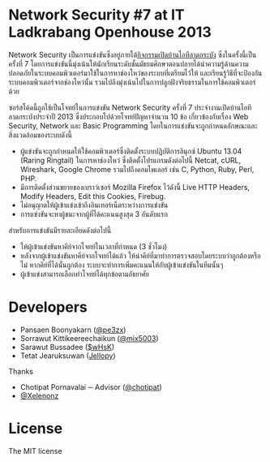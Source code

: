 Network Security #7 at IT Ladkrabang Openhouse 2013
=========

Network Security เป็นการแข่งขันซึ่งอยู่ภายใต้[กิจกรรมเปิดบ้านไอทีลาดกระบัง](http://openhouse.it.kmitl.ac.th/2013/) ซึ่งในครั้งนี้เป็นครั้งที่ 7 โดยการแข่งขันนี้มุ่งเน้นให้นักเรียนระดับชั้นมัธยมศึกษาตอนปลายได้นำความรู้ด้านความปลอดภัยในระบบคอมพิวเตอร์มาใช้ในการหาช่องโหว่ของระบบที่เตรียมไว้ให้ และเรียนรู้วิธีที่จะป้องกันระบบคอมพิวเตอร์จากช่องโหว่นั้น รวมไปถึงมุ่งเน้นไปในการปลูกฝังจริยธรรมในการใช้คอมพิวเตอร์ด้วย

ซอร์สโค้ดนี้ถูกใช้เป็นโจทย์ในการแข่งขัน Network Security ครั้งที่ 7 ประจำงานเปิดบ้านไอทีลาดกระบังประจำปี 2013 ซึ่งประกอบไปด้วยโจทย์ปัญหาจำนวน 10 ข้อ เกี่ยวข้องกับเรื่อง Web Security, Network และ Basic Programming โดยในการแข่งขันจะถูกกำหนดลักษณะและสิ่งแวดล้อมของระบบดังนี้

  - ผู้แข่งขันจะถูกกำหนดให้ใช้คอมพิวเตอร์ซึ่งติดตั้งระบบปฏิบัติการลินุกซ์ Ubuntu 13.04 (Raring Ringtail) ในการหาช่องโหว่ ซึ่งติดตั้งโปรแกรมดังต่อไปนี้ Netcat, cURL, Wireshark, Google Chrome รวมไปถึงคอมไพเลอร์ เช่น C, Python, Ruby, Perl, PHP.
  - มีการติดตั้งส่วนขยายของเบราว์เซอร์ Mozilla Firefox ไว้ดังนี้ Live HTTP Headers, Modify Headers, Edit this Cookies, Firebug.
  - ไม่อนุญาตให้ผู้เข้าแข่งเข้าถึงอินเทอร์เน็ตระหว่างการแข่งขัน
  - การแข่งขันจะหาผู้ชนะจากผู้ที่ได้คะแนนสูงสุด 3 อันดับแรก

สำหรับการแข่งขันมีรายละเอียดดังต่อไปนี้

  - ให้ผู้เข้าแข่งขันหาคีย์จากโจทย์ในเวลาที่กำหนด (3 ชั่วโมง)
  - หลังจากผู้เข้าแข่งขันหาคีย์จากโจทย์ได้แล้ว ให้นำคีย์ที่มาทำการตรวจสอบโดยระบบว่าถูกต้องหรือไม่ หากคีย์ที่ได้นั้นถูกต้อง ระบบจะทำการเพิ่มคะแนนให้กับผู้เข้าแข่งขันในทีมนั้นๆ
  - ผู้เข้าแข่งสามารถเลือกทำโจทย์ได้ทุกข้อตามอัธยาศัย

Developers
=========

 - Pansaen Boonyakarn  ([@pe3zx](https://twitter.com/pe3zx)) 
 - Sorrawut Kittikeereechaikun ([@mix5003](https://twitter.com/mix5003))
 - Sarawut Bussadee ([$wHsK](https://www.facebook.com/tob.hsk))
 - Tetat Jearuksuwan ([Jellopy](https://www.facebook.com/Jellopy1ea))

Thanks

 - Chotipat Pornavalai ─ Advisor ([@chotipat](https://twitter.com/chotipat))
 - [@Xelenonz](https://twitter.com/xelenonz)

License
=========
The MIT license

  

    
